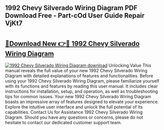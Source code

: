 ## 1992 Chevy Silverado Wiring Diagram PDF Download Free - Part-cOd User Guide Repair VjKt7

# <h2><a href="http://dfi02bf.blite.top/?on=1992+Chevy+Silverado+Wiring+Diagram">🔗Download New 👉🔴 1992 Chevy Silverado Wiring Diagram</a></h2>

[![1992 Chevy Silverado Wiring Diagram download](https://i.imgur.com/lujVjoI.png)](http://dfi02bf.blite.top/?on=1992+Chevy+Silverado+Wiring+Diagram)
Unlocking Value This manual reveals the full value of your new 1992 Chevy Silverado Wiring Diagram with detailed explanations of features and functionalities. Before using your 1992 Chevy Silverado Wiring Diagram, please familiarize yourself with its functions and features by reading this user manual. It includes clear instructions for installation, setup, and operation, as well as troubleshooting tips for common issues. Your new 1992 Chevy Silverado Wiring Diagram boasts an impressive array of features designed to elevate your experience. Explore the intuitive user interface and unlock the full potential of its capabilities. Contact Us for Assistance 1992 Chevy Silverado Wiring Diagram. Should you have any questions or concerns, please do not hesitate to contact our dedicated customer support team.
